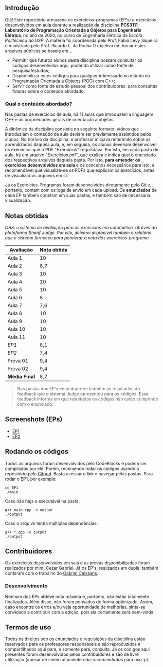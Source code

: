 ## Introdução
Olá! Este repositório armazena os exercícios-programas (EP's) e exercícios desenvolvidos em aula durante a realização da disciplina **PCS3111 - Laboratório de Programação Orientada a Objetos para Engenharia Elétrica**, no ano de 2020, no curso de Engenharia Elétrica da *Escola Politécnica da USP*. A matéria foi coordenada pelo Prof. Fábio Levy Siqueira e ministrada pelo Prof. Ricardo L. da Rocha
O objetivo em tornar estes arquivos públicos se baseia em...

  - Permitir que futuros alunos desta disciplina possam consultar os códigos desenvolvidos aqui, podendo utilizar como fonte de pesquisa/estudos;  
  - Disponibilizar estes códigos para qualquer interessado no estudo da Programação Orientada a Objetos (POO) com C++;
  - Servir como fonte de estudo pessoal dos contribuidores, para consultas futuras sobre o conteúdo abordado.



### Qual o conteúdo abordado?
Nas pastas de exercícios de aula, há 11 aulas que introduzem a linguagem C++ e as propriedades gerais de orientação a objetos.

A dinâmica da disciplina consistia no seguinte formato:
vídeos que introduziam o conteúdo da aula deviam ser previamente assistidos pelos alunos. No horário da disciplina, o professor iniciava reiterando sobre os aprendizados daquela aula, e, em seguida, os alunos deveriam desenvolver os exercícios que o PDF "Exercícios" requisitava. Por isto, em cada pasta de aula, há um arquivo "Exercícios.pdf", que explica e indica qual o enunciado dos respectivos arquivos daquela pasta. 
Por isto, **para entender os exercícios desenvolvidos em aula** e os conceitos necessários para isto, é recomendável que visualize-se os PDFs que explicam os exercícios, antes de visualizar os arquivos em si.

Já os Exercícios-Programas foram desenvolvidos diretamente pelo Git e, portanto, contam com os logs de envio em cada upload. Os **enunciados** de cada EP também constam em suas pastas, e também são de necessária visualização.


## Notas obtidas 
*OBS: o sistema de avaliação para os exercícios era automático, através da plataforma Sharif Judge. Por isto, deixarei disponível também o relatório que o sistema forneceu para ponderar a nota dos exercícios-programa.*

| Avaliação | Nota obtida |
|--------|---------------|
| Aula 1      | 10            |
| Aula 2      | 6,7           |
| Aula 3      | 10            |
| Aula 4      | 10            |
| Aula 5      | 10            |
| Aula 6      | 8             |
| Aula 7      | 7,6           |
| Aula 8      | 10            |
| Aula 9      | 10            |
| Aula 10     | 10            |
| Aula 11     | 10            |
|  *EP1*    | 8,1        |
| *EP2*   | 7,4          |
| Prova 01     | 9,4           |
| Prova 02     | 9,4           |
| **Média Final**    | 8,7          |


>Nas pastas dos EP's encontram-se também os resultados do feedback que o sistema Judge apresentou para os códigos. Esse feedback informa em que resultados os códigos não estão cumprindo com o enunciado.

## Screenshots (EPs)
* [EP1](https://github.com/CezarGab/PCS3111/blob/master/Screenshots/EP1.png?raw=true)
* [EP2](https://github.com/CezarGab/PCS3111/blob/master/Screenshots/EP2.png?raw=true)

## Rodando os códigos
Todos os arquivos foram desenvolvidos pelo CodeBlocks e podem ser compilados por ele. Porém, recomendo rodar os códigos usando o repositório pelo [Gitpod](gitpod.io/#https://github.com/CezarGab/PCS3111/). Basta acessar o link e navegar pelas pastas.
Para rodar o EP1, por exemplo: 

```
cd EP1
./main
```

Caso não haja o executável na pasta: 
```
g++ main.cpp -o output
./output
```

Caso o arquivo tenha múltiplas dependências:
```
g++ *.cpp -o output
./output 
``` 

## Contribuidores
Os exercícios desenvolvidos em sala e as provas disponibilizadas foram realizados por mim, Cezar Gabriel. Já os EP's, realizados em dupla, também contaram com o trabalho do [Gabriel Calasans](https://github.com/gabrielcalasans).

### Desenvolvimento

Nenhum dos EPs obteve nota máxima e, portanto, não estão totalmente finalizados. Além disso, não foram pensados de forma optimizada. Assim, caso encontre os erros e/ou veja oportunidade de melhorias, sinta-se convidado a contribuir com a edição, pois ela certamente será bem-vinda.

## Termos de uso

Todos os direitos sob os enunciados e requisições da disciplina estão reservados para os professores responsáveis e são reproduzidos e compartilhados aqui para, e somente para, consulta. Já os códigos aqui presentes foram desenvolvidos pelos contribuidores e são de livre utilização (apesar de serem altamente *não-recomendados* para uso :p)

